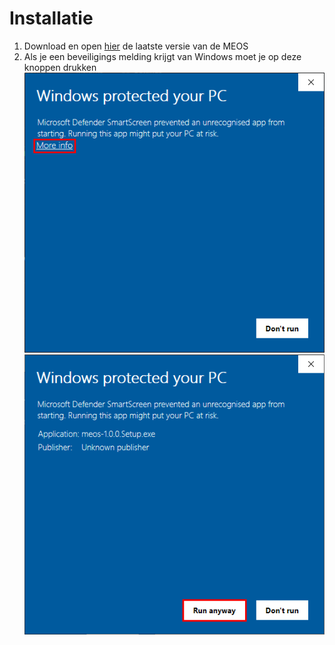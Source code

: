 # Installatie

1. Download en open [hier](github.com/DarkKillerXL/MEOS-App/releases/latest "Download pagina") de laatste versie van de MEOS
2. Als je een beveiligings melding krijgt van Windows moet je op deze knoppen drukken
![Beveiligings Waarschuwing Windows 1](warning%201.png)
![Beveiligings Waarschuwing Windows 2](warning%202.png)

